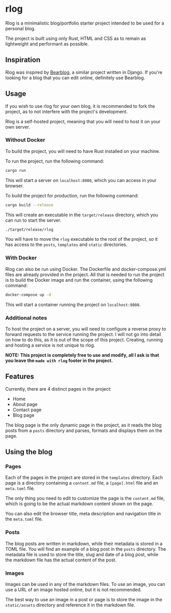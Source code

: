 # rlog

Rlog is a minimalistic blog/portfolio starter project intended to be used for a personal blog.

The project is built using only Rust, HTML and CSS as to remain as lightweight and performant as possible.


## Inspiration

Rlog was inspired by [Bearblog](https://bearblog.dev/), a similar project written in Django. If you're looking
for a blog that you can edit online, definitely use Bearblog.


## Usage

If you wish to use rlog for your own blog, it is recommended to fork the project, as to not interfere with the
project's development.

Rlog is a self-hosted project, meaning that you will need to host it on your own server.


### Without Docker

To build the project, you will need to have Rust installed on your machine.

To run the project, run the following command:

```bash
cargo run
```

This will start a server on `localhost:8080`, which you can access in your browser.

To build the project for production, run the following command:

```bash
cargo build --release
```

This will create an executable in the `target/release` directory, which you can run to start the server.

```bash
./target/release/rlog
```

You will have to move the `rlog` executable to the root of the project, so it has access to the `posts`,
`templates` and `static` directories.


### With Docker

Rlog can also be run using Docker. The Dockerfile and docker-compose.yml files are already provided in 
the project. All that is needed to run the project is to build the Docker image and run the container,
using the following command:

```bash
docker-compose up -d
```

This will start a container running the project on `localhost:8080`.


### Additional notes

To host the project on a server, you will need to configure a reverse proxy to forward requests to the
service running the project. I will not go into detail on how to do this, as it is out of the scope of this
project. Creating, running and hosting a service is not unique to rlog.

**NOTE: This project is completely free to use and modify, all I ask is that you leave the `made with rlog`
footer in the project.**

## Features

Currently, there are 4 distinct pages in the project:
 - Home
 - About page
 - Contact page
 - Blog page

The blog page is the only dynamic page in the project, as it reads the blog posts from a `posts` directory
and parses, formats and displays them on the page.


## Using the blog

### Pages

Each of the pages in the project are stored in the `templates` directory. Each page is a directory containing
a `content.md` file, a `[page].html` file and an `meta.toml` file.

The only thing you need to edit to customize the page is the `content.md` file, which is going to be the actual
markdown content shown on the page.

You can also edit the browser title, meta description and navigation title in the `meta.toml` file.

### Posts

The blog posts are written in markdown, while their metadata is stored in a TOML file. You will find an example
of a blog post in the `posts` directory. The metadata file is used to store the title, slug and date of a blog post,
while the markdown file has the actual content of the post.

### Images

Images can be used in any of the markdown files. To use an image, you can use a URL of an image hosted online,
but it is not recommended.

The best way to use an image in a post or page is to store the image in the `static/assets` directory and reference
it in the markdown file.
